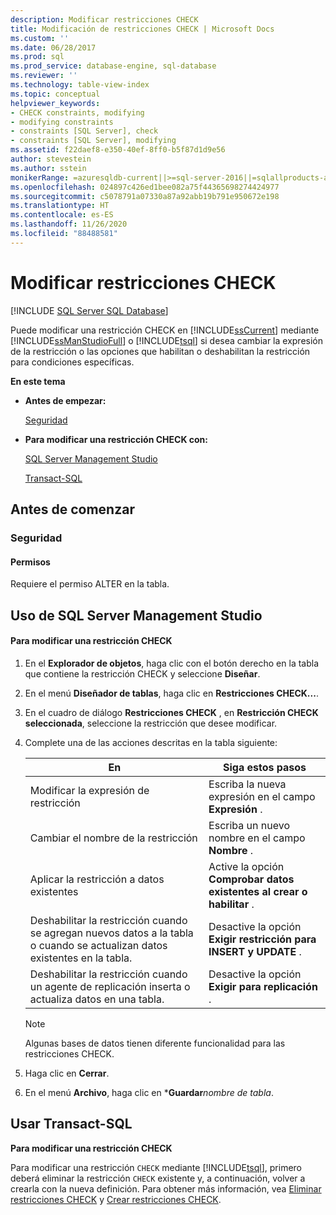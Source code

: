 ```yaml
---
description: Modificar restricciones CHECK
title: Modificación de restricciones CHECK | Microsoft Docs
ms.custom: ''
ms.date: 06/28/2017
ms.prod: sql
ms.prod_service: database-engine, sql-database
ms.reviewer: ''
ms.technology: table-view-index
ms.topic: conceptual
helpviewer_keywords:
- CHECK constraints, modifying
- modifying constraints
- constraints [SQL Server], check
- constraints [SQL Server], modifying
ms.assetid: f22daef8-e350-40ef-8ff0-b5f87d1d9e56
author: stevestein
ms.author: sstein
monikerRange: =azuresqldb-current||>=sql-server-2016||=sqlallproducts-allversions||>=sql-server-linux-2017||=azuresqldb-mi-current
ms.openlocfilehash: 024897c426ed1bee082a75f44365698274424977
ms.sourcegitcommit: c5078791a07330a87a92abb19b791e950672e198
ms.translationtype: HT
ms.contentlocale: es-ES
ms.lasthandoff: 11/26/2020
ms.locfileid: "88488581"
---
```

# <a name="modify-check-constraints"></a>Modificar restricciones CHECK
[!INCLUDE [SQL Server SQL Database](../../includes/applies-to-version/sql-asdb.md)]

  Puede modificar una restricción CHECK en [!INCLUDE[ssCurrent](../../includes/sscurrent-md.md)] mediante [!INCLUDE[ssManStudioFull](../../includes/ssmanstudiofull-md.md)] o [!INCLUDE[tsql](../../includes/tsql-md.md)] si desea cambiar la expresión de la restricción o las opciones que habilitan o deshabilitan la restricción para condiciones específicas.  
  
 **En este tema**  
  
-   **Antes de empezar:**  
  
     [Seguridad](#Security)  
  
-   **Para modificar una restricción CHECK con:**  
  
     [SQL Server Management Studio](#SSMSProcedure)  
  
     [Transact-SQL](#TsqlProcedure)  
  
##  <a name="before-you-begin"></a><a name="BeforeYouBegin"></a> Antes de comenzar  
  
###  <a name="security"></a><a name="Security"></a> Seguridad  
  
####  <a name="permissions"></a><a name="Permissions"></a> Permisos  
 Requiere el permiso ALTER en la tabla.  
  
##  <a name="using-sql-server-management-studio"></a><a name="SSMSProcedure"></a> Uso de SQL Server Management Studio  
  
#### <a name="to-modify-a-check-constraint"></a>Para modificar una restricción CHECK  
  
1.  En el **Explorador de objetos**, haga clic con el botón derecho en la tabla que contiene la restricción CHECK y seleccione **Diseñar**.  
  
2.  En el menú **Diseñador de tablas**, haga clic en **Restricciones CHECK...**.  
  
3.  En el cuadro de diálogo **Restricciones CHECK** , en **Restricción CHECK seleccionada**, seleccione la restricción que desee modificar.  
  
4.  Complete una de las acciones descritas en la tabla siguiente:  
  
    |En|Siga estos pasos|  
    |--------|------------------------|  
    |Modificar la expresión de restricción|Escriba la nueva expresión en el campo **Expresión** .|  
    |Cambiar el nombre de la restricción|Escriba un nuevo nombre en el campo **Nombre** .|  
    |Aplicar la restricción a datos existentes|Active la opción **Comprobar datos existentes al crear o habilitar** .|  
    |Deshabilitar la restricción cuando se agregan nuevos datos a la tabla o cuando se actualizan datos existentes en la tabla.|Desactive la opción **Exigir restricción para INSERT y UPDATE** .|  
    |Deshabilitar la restricción cuando un agente de replicación inserta o actualiza datos en una tabla.|Desactive la opción **Exigir para replicación** .|  
  
    > [!NOTE]  
    >  Algunas bases de datos tienen diferente funcionalidad para las restricciones CHECK.  
  
5.  Haga clic en **Cerrar**.  
  
6.  En el menú **Archivo**, haga clic en ***Guardar**_nombre de tabla_.  

##  <a name="using-transact-sql"></a><a name="TsqlProcedure"></a> Usar Transact-SQL  
 **Para modificar una restricción CHECK**  
  
 Para modificar una restricción `CHECK` mediante [!INCLUDE[tsql](../../includes/tsql-md.md)], primero deberá eliminar la restricción `CHECK` existente y, a continuación, volver a crearla con la nueva definición. Para obtener más información, vea [Eliminar restricciones CHECK](../../relational-databases/tables/delete-check-constraints.md) y [Crear restricciones CHECK](../../relational-databases/tables/create-check-constraints.md).  
  
###  <a name="TsqlExample"></a>  
